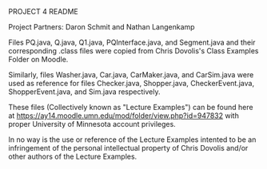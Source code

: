 PROJECT 4 README

Project Partners: Daron Schmit and Nathan Langenkamp

Files PQ.java, Q.java, Q1.java, PQInterface.java, and Segment.java and their corresponding .class files were copied from Chris Dovolis's Class Examples Folder on Moodle.


Similarly, files Washer.java, Car.java, CarMaker.java, and CarSim.java were used as reference for files Checker.java, Shopper.java, CheckerEvent.java, ShopperEvent.java, and Sim.java respectively. 

These files (Collectively known as "Lecture Examples") can be found here at https://ay14.moodle.umn.edu/mod/folder/view.php?id=947832 with proper University of Minnesota account privileges. 

In no way is the use or reference of the Lecture Examples intented to be an infringement of the personal intellectual property of Chris Dovolis and/or other authors of the Lecture Examples. 